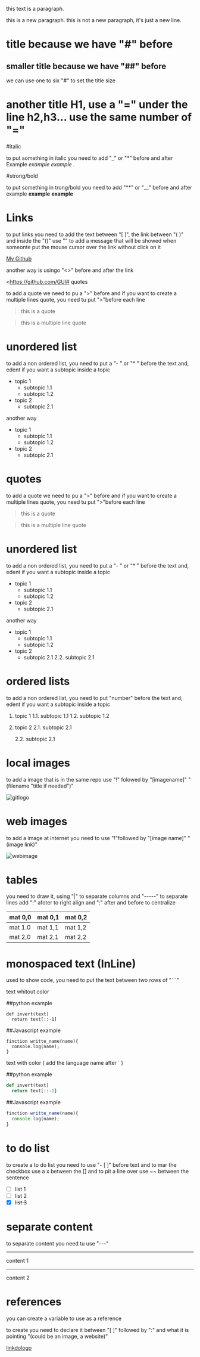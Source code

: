 this text is a paragraph.

this is a new paragraph.
this is not a new paragraph, it's just a new line.

# title because we have "#" before
##  smaller title because we have "##" before 

we can use one to six "#" to set the title size 

another title H1, use a "=" under the line h2,h3... use the same number of "="
= 


#italic

to put something in italic you need to add "_" or "*" before and after
Example _example_ *example* . 

#strong/bold

to put something in trong/bold you  need to add "**" or "__" before and after
example **example** __example__


# Links

to put links you need to add the text between "[ ]", the link between "( )" and inside the "()" use "" to add a message that will be showed when someonte put the mouse cursor over the link without click on it 

[My Github](https://github.com/GUIMS357 "message when you put the cursor over the link")

another way is usingo "<>" before and after the link

<https://github.com/GUI# quotes

to add a quote we need to pu a ">" before and if you want to create a multiple lines quote, you need tu put ">"before each line
> this is a quote 

>this is
>a multiple line quote

# unordered list

to add a non ordered list, you need to put a "- " or "* " before the text and, edent if you want a subtopic inside a topic

- topic 1
  - subtopic 1.1
  - subtopic 1.2
- topic 2
  - subtopic 2.1

another way
* topic 1
  * subtopic 1.1
  * subtopic 1.2
* topic 2
  * subtopic 2.1


# quotes

to add a quote we need to pu a ">" before and if you want to create a multiple lines quote, you need tu put ">"before each line
> this is a quote 

>this is
>a multiple line quote

# unordered list

to add a non ordered list, you need to put a "- " or "* " before the text and, edent if you want a subtopic inside a topic

- topic 1
  - subtopic 1.1
  - subtopic 1.2
- topic 2
  - subtopic 2.1

another way
* topic 1
  * subtopic 1.1
  * subtopic 1.2
* topic 2
  * subtopic 2.1
  2.2. subtopic 2.1



# ordered lists

to add a non ordered list, you need to put "number" before the text and, edent if you want a subtopic inside a topic

1. topic 1
  1.1. subtopic 1.1
  1.2. subtopic 1.2
2. topic 2
    2.1. subtopic 2.1

    2.2. subtopic 2.1

# local images

to add a image that is in the same repo use "!" folowed by "[imagename]" "(filename "title if needed")"

![gitlogo](GitHub_logo.png "github's logo added to test")

# web images

to add a image at internet you need to use "!"followed by "[image name]" "(image link)"

![webimage](https://upload.wikimedia.org/wikipedia/commons/3/37/GNOME_Web_logo--2018.svg)


# tables

you need to draw it, using "|" to separate columns and "-----" to separate lines add ":" afoter to right align and ":" after and before to centralize

mat 0,0 | mat 0,1| mat 0,2
--------|--------|---------
mat 1.0 | mat 1,1| mat 1,2
mat 2,0| mat 2,1|mat 2,2


# monospaced text (InLine)
used to show code, you need to put  the text between two rows of "```"

text whitout color

##python example

```
def invert(text)
  return text[::-1]
```

##Javascript example

```
finction writte_name(name){
  console.log(name);
}
```

text with color ( add the language name after ` )

##python example

```python
def invert(text)
  return text[::-1]
```

##Javascript example

```javascript
finction writte_name(name){
  console.log(name);
}
```


# to do list

to create a to do list you need to use "- [ ]" before text and to mar the checkbox use a x between the [] and to pit a line over use ~~ between the sentence

- [ ] list 1
- [ ] list 2
- [x] ~~list 3~~

# separate content

to separate content you need tu use "---"

---
content 1

--- 
content 2

# references

you can create a variable to use as a reference 

to create you need to declare it  between "[ ]" followed by ":" and what it is pointing "(could be an image, a website)"



[linkdologo][gitlogov]



[gitlogov]: GitHub_logo.png




    
